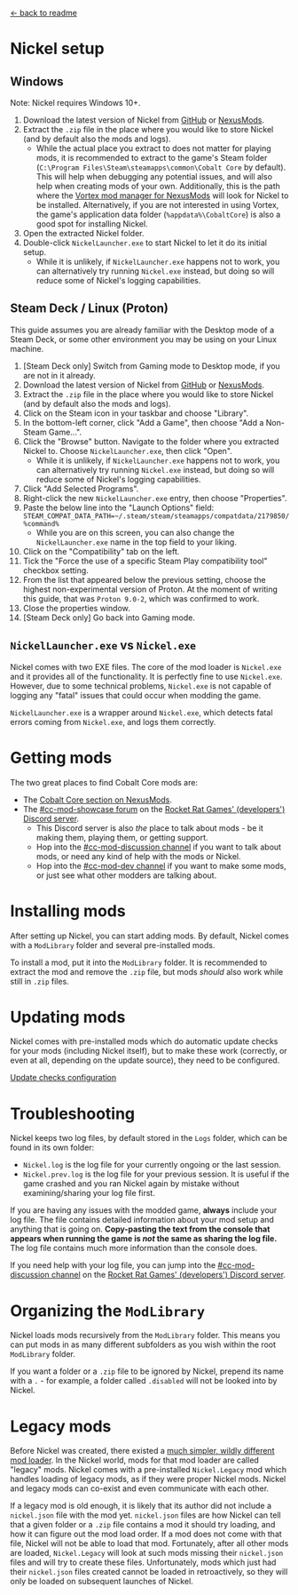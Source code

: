 [← back to readme](README.md)

# Nickel setup

## Windows

Note: Nickel requires Windows 10+.

1. Download the latest version of Nickel from [GitHub](https://github.com/Shockah/Nickel/releases/latest) or [NexusMods](https://www.nexusmods.com/cobaltcore/mods/1).
2. Extract the `.zip` file in the place where you would like to store Nickel (and by default also the mods and logs).
	* While the actual place you extract to does not matter for playing mods, it is recommended to extract to the game's Steam folder (`C:\Program Files\Steam\steamapps\common\Cobalt Core` by default). This will help when debugging any potential issues, and will also help when creating mods of your own. Additionally, this is the path where the [Vortex mod manager for NexusMods](https://www.nexusmods.com/about/vortex/) will look for Nickel to be installed. Alternatively, if you are not interested in using Vortex, the game's application data folder (`%appdata%\CobaltCore`) is also a good spot for installing Nickel.
3. Open the extracted Nickel folder.
4. Double-click `NickelLauncher.exe` to start Nickel to let it do its initial setup.
	* While it is unlikely, if `NickelLauncher.exe` happens not to work, you can alternatively try running `Nickel.exe` instead, but doing so will reduce some of Nickel's logging capabilities.

## Steam Deck / Linux (Proton)

This guide assumes you are already familiar with the Desktop mode of a Steam Deck, or some other environment you may be using on your Linux machine.

1. [Steam Deck only] Switch from Gaming mode to Desktop mode, if you are not in it already.
2. Download the latest version of Nickel from [GitHub](https://github.com/Shockah/Nickel/releases/latest) or [NexusMods](https://www.nexusmods.com/cobaltcore/mods/1).
3. Extract the `.zip` file in the place where you would like to store Nickel (and by default also the mods and logs).
4. Click on the Steam icon in your taskbar and choose "Library".
5. In the bottom-left corner, click "Add a Game", then choose "Add a Non-Steam Game...".
6. Click the "Browse" button. Navigate to the folder where you extracted Nickel to. Choose `NickelLauncher.exe`, then click "Open".
	* While it is unlikely, if `NickelLauncher.exe` happens not to work, you can alternatively try running `Nickel.exe` instead, but doing so will reduce some of Nickel's logging capabilities.
7. Click "Add Selected Programs".
8. Right-click the new `NickelLauncher.exe` entry, then choose "Properties".
9. Paste the below line into the "Launch Options" field:  
	`STEAM_COMPAT_DATA_PATH=~/.steam/steam/steamapps/compatdata/2179850/ %command%`
	* While you are on this screen, you can also change the `NickelLauncher.exe` name in the top field to your liking.
10. Click on the "Compatibility" tab on the left.
11. Tick the "Force the use of a specific Steam Play compatibility tool" checkbox setting.
12. From the list that appeared below the previous setting, choose the highest non-experimental version of Proton. At the moment of writing this guide, that was `Proton 9.0-2`, which was confirmed to work.
13. Close the properties window.
14. [Steam Deck only] Go back into Gaming mode.

## `NickelLauncher.exe` vs `Nickel.exe`

Nickel comes with two EXE files. The core of the mod loader is `Nickel.exe` and it provides all of the functionality. It is perfectly fine to use `Nickel.exe`. However, due to some technical problems, `Nickel.exe` is not capable of logging any "fatal" issues that could occur when modding the game.

`NickelLauncher.exe` is a wrapper around `Nickel.exe`, which detects fatal errors coming from `Nickel.exe`, and logs them correctly.

# Getting mods

The two great places to find Cobalt Core mods are:
* The [Cobalt Core section on NexusMods](https://www.nexusmods.com/cobaltcore).
* The [#cc-mod-showcase forum](https://discord.com/channels/806989214133780521/1171363893474508870) on the [Rocket Rat Games' (developers') Discord server](https://discord.gg/cncV5znGwA).
	* This Discord server is also *the* place to talk about mods - be it making them, playing them, or getting support.
	* Hop into the [#cc-mod-discussion channel](https://discord.com/channels/806989214133780521/1210710707717275658) if you want to talk about mods, or need any kind of help with the mods or Nickel.
	* Hop into the [#cc-mod-dev channel](https://discord.com/channels/806989214133780521/1138540954761035827) if you want to make some mods, or just see what other modders are talking about.

# Installing mods

After setting up Nickel, you can start adding mods. By default, Nickel comes with a `ModLibrary` folder and several pre-installed mods.

To install a mod, put it into the `ModLibrary` folder. It is recommended to extract the mod and remove the `.zip` file, but mods *should* also work while still in `.zip` files.

# Updating mods

Nickel comes with pre-installed mods which do automatic update checks for your mods (including Nickel itself), but to make these work (correctly, or even at all, depending on the update source), they need to be configured.

[Update checks configuration](update-checks.md)

# Troubleshooting

Nickel keeps two log files, by default stored in the `Logs` folder, which can be found in its own folder:
* `Nickel.log` is the log file for your currently ongoing or the last session.
* `Nickel.prev.log` is the log file for your previous session. It is useful if the game crashed and you ran Nickel again by mistake without examining/sharing your log file first.

If you are having any issues with the modded game, **always** include your log file. The file contains detailed information about your mod setup and anything that is going on. **Copy-pasting the text from the console that appears when running the game is *not* the same as sharing the log file.** The log file contains much more information than the console does.

If you need help with your log file, you can jump into the [#cc-mod-discussion channel](https://discord.com/channels/806989214133780521/1210710707717275658) on the [Rocket Rat Games' (developers') Discord server](https://discord.gg/cncV5znGwA).

# Organizing the `ModLibrary`

Nickel loads mods recursively from the `ModLibrary` folder. This means you can put mods in as many different subfolders as you wish within the root `ModLibrary` folder.

If you want a folder or a `.zip` file to be ignored by Nickel, prepend its name with a `.` - for example, a folder called `.disabled` will not be looked into by Nickel.

# Legacy mods

Before Nickel was created, there existed a [much simpler, wildly different mod loader](https://github.com/Ewanderer/CobaltCoreModLoader). In the Nickel world, mods for that mod loader are called "legacy" mods. Nickel comes with a pre-installed `Nickel.Legacy` mod which handles loading of legacy mods, as if they were proper Nickel mods. Nickel and legacy mods can co-exist and even communicate with each other.

If a legacy mod is old enough, it is likely that its author did not include a `nickel.json` file with the mod yet. `nickel.json` files are how Nickel can tell that a given folder or a `.zip` file contains a mod it should try loading, and how it can figure out the mod load order. If a mod does not come with that file, Nickel will not be able to load that mod. Fortunately, after all other mods are loaded, `Nickel.Legacy` will look at such mods missing their `nickel.json` files and will try to create these files. Unfortunately, mods which just had their `nickel.json` files created cannot be loaded in retroactively, so they will only be loaded on subsequent launches of Nickel.